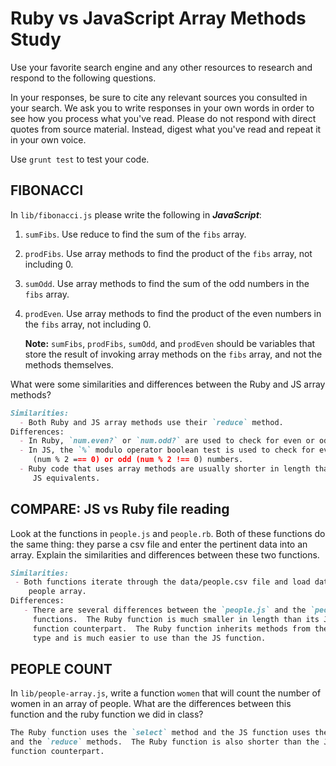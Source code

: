 # Ruby vs JavaScript Array Methods Study

Use your favorite search engine and any other resources to research and
respond to the following questions.

In your responses, be sure to cite any relevant sources you consulted in your
search. We ask you to write responses in your own words in order to see how you
process what you've read. Please do not respond with direct quotes from source
material. Instead, digest what you've read and repeat it in your own voice.

Use `grunt test` to test your code.


## FIBONACCI

In `lib/fibonacci.js` please write the following in **_JavaScript_**:
1. `sumFibs`. Use reduce to find the sum of the `fibs` array.
2. `prodFibs`. Use array methods to find the product of the `fibs` array,
    not including 0.
3. `sumOdd`. Use array methods to find the sum of the odd numbers in the
    `fibs` array.
4. `prodEven`. Use array methods to find the product of the even numbers in the
    `fibs` array, not including 0.

    **Note:** `sumFibs`, `prodFibs`, `sumOdd`, and `prodEven` should be variables that store the result of invoking array methods on the `fibs` array, and not the methods themselves.


What were some similarities and differences between the Ruby and JS array methods?

```md
Similarities:
  - Both Ruby and JS array methods use their `reduce` method.
Differences:
  - In Ruby, `num.even?` or `num.odd?` are used to check for even or odd numbers.
  - In JS, the `%` modulo operator boolean test is used to check for even
     (num % 2 === 0) or odd (num % 2 !== 0) numbers.
  - Ruby code that uses array methods are usually shorter in length than their
     JS equivalents.
```

## COMPARE: JS vs Ruby file reading

Look at the functions in `people.js` and `people.rb`. Both of these functions do
the same thing: they parse a csv file and enter the pertinent data into an array.
Explain the similarities and differences between these two functions.

```md
Similarities:
 - Both functions iterate through the data/people.csv file and load data into a
    people array.
Differences:
   - There are several differences between the `people.js` and the `people.rb`
     functions.  The Ruby function is much smaller in length than its JS
     function counterpart.  The Ruby function inherits methods from the CSV
     type and is much easier to use than the JS function.
```

## PEOPLE COUNT

In `lib/people-array.js`, write a function `women` that will count the number of
women in an array of people.
What are the differences between this function and the ruby function we did
in class?

```md
The Ruby function uses the `select` method and the JS function uses the `filter`
and the `reduce` methods.  The Ruby function is also shorter than the JS
function counterpart.
```

